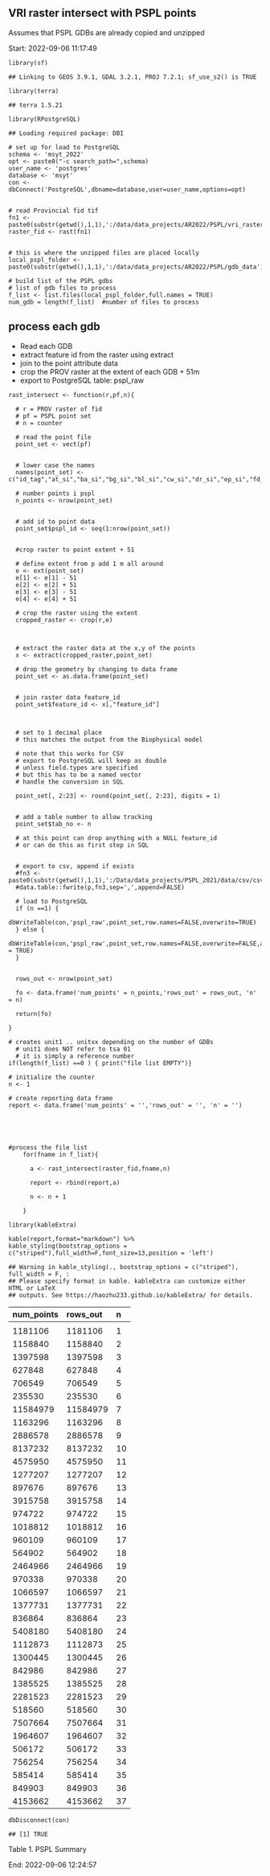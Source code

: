 ## VRI raster intersect with PSPL points

Assumes that PSPL GDBs are already copied and unzipped

Start: 2022-09-06 11:17:49

    library(sf)

    ## Linking to GEOS 3.9.1, GDAL 3.2.1, PROJ 7.2.1; sf_use_s2() is TRUE

    library(terra)

    ## terra 1.5.21

    library(RPostgreSQL)

    ## Loading required package: DBI

    # set up for load to PostgreSQL
    schema <- 'msyt_2022'
    opt <- paste0("-c search_path=",schema)
    user_name <- 'postgres'
    database <- 'msyt'
    con <- dbConnect('PostgreSQL',dbname=database,user=user_name,options=opt)


    # read Provincial fid tif
    fn1 <- paste0(substr(getwd(),1,1),':/data/data_projects/AR2022/PSPL/vri_raster.tif')
    raster_fid <- rast(fn1)


    # this is where the unzipped files are placed locally
    local_pspl_folder <- paste0(substr(getwd(),1,1),':/data/data_projects/AR2022/PSPL/gdb_data')

    # build list of the PSPL gdbs
    # list of gdb files to process
    f_list <- list.files(local_pspl_folder,full.names = TRUE)
    num_gdb = length(f_list)  #number of files to process

## process each gdb

-   Read each GDB
-   extract feature id from the raster using extract
-   join to the point attribute data
-   crop the PROV raster at the extent of each GDB + 51m
-   export to PostgreSQL table: pspl\_raw

<!-- -->

    rast_intersect <- function(r,pf,n){
      
      # r = PROV raster of fid
      # pf = PSPL point set
      # n = counter
      
      # read the point file
      point_set <- vect(pf)
      
      
      # lower case the names
      names(point_set) <- c("id_tag","at_si","ba_si","bg_si","bl_si","cw_si","dr_si","ep_si","fd_si","hm_si","hw_si","lt_si","lw_si","pa_si","pl_si","pw_si","py_si","sb_si","se_si","ss_si","sw_si","sx_si","yc_si","bapid","pem_spp","bgc_label","tsa_number")
      
      # number points i pspl
      n_points <- nrow(point_set)


      # add id to point data
      point_set$pspl_id <- seq(1:nrow(point_set))


      #crop raster to point extent + 51

      # define extent from p add 1 m all around
      e <- ext(point_set)
      e[1] <- e[1] - 51
      e[2] <- e[2] + 51
      e[3] <- e[3] - 51
      e[4] <- e[4] + 51

      # crop the raster using the extent
      cropped_raster <- crop(r,e)
      
      
      
      # extract the raster data at the x,y of the points
      x <- extract(cropped_raster,point_set)

      # drop the geometry by changing to data frame
      point_set <- as.data.frame(point_set)


      # join raster data feature_id
      point_set$feature_id <- x[,"feature_id"]

      
      
      # set to 1 decimal place 
      # this matches the output from the Biophysical model
      
      # note that this works for CSV
      # export to PostgreSQL will keep as double
      # unless field.types are specified
      # but this has to be a named vector
      # handle the conversion in SQL
      
      point_set[, 2:23] <- round(point_set[, 2:23], digits = 1)

      
      # add a table number to allow tracking
      point_set$tab_no <- n
      
      # at this point can drop anything with a NULL feature_id
      # or can do this as first step in SQL
      

      # export to csv, append if exists
      #fn3 <- paste0(substr(getwd(),1,1),':/Data/data_projects/PSPL_2021/data/csv/csv',n,'.csv')
      #data.table::fwrite(p,fn3,sep=',',append=FALSE)
      
      # load to PostgreSQL
      if (n ==1) {
        dbWriteTable(con,'pspl_raw',point_set,row.names=FALSE,overwrite=TRUE)
      } else {
        dbWriteTable(con,'pspl_raw',point_set,row.names=FALSE,overwrite=FALSE,append = TRUE)
      }
      
      
      rows_out <- nrow(point_set)
      
      fo <- data.frame('num_points' = n_points,'rows_out' = rows_out, 'n' = n)
      
      return(fo)

    }

    # creates unit1 .. unitxx depending on the number of GDBs
      # unit1 does NOT refer to tsa 01
      # it is simply a reference number
    if(length(f_list) ==0 ) { print("file list EMPTY")}

    # initialize the counter
    n <- 1

    # create reporting data frame
    report <- data.frame('num_points' = '','rows_out' = '', 'n' = '')





    #process the file list
        for(fname in f_list){
          
          a <- rast_intersect(raster_fid,fname,n)
          
          report <- rbind(report,a)
          
          n <- n + 1
          
        }

    library(kableExtra)

    kable(report,format="markdown") %>%
    kable_styling(bootstrap_options = c("striped"),full_width=F,font_size=13,position = 'left')

    ## Warning in kable_styling(., bootstrap_options = c("striped"), full_width = F, :
    ## Please specify format in kable. kableExtra can customize either HTML or LaTeX
    ## outputs. See https://haozhu233.github.io/kableExtra/ for details.

<table>
<thead>
<tr class="header">
<th style="text-align: left;">num_points</th>
<th style="text-align: left;">rows_out</th>
<th style="text-align: left;">n</th>
</tr>
</thead>
<tbody>
<tr class="odd">
<td style="text-align: left;"></td>
<td style="text-align: left;"></td>
<td style="text-align: left;"></td>
</tr>
<tr class="even">
<td style="text-align: left;">1181106</td>
<td style="text-align: left;">1181106</td>
<td style="text-align: left;">1</td>
</tr>
<tr class="odd">
<td style="text-align: left;">1158840</td>
<td style="text-align: left;">1158840</td>
<td style="text-align: left;">2</td>
</tr>
<tr class="even">
<td style="text-align: left;">1397598</td>
<td style="text-align: left;">1397598</td>
<td style="text-align: left;">3</td>
</tr>
<tr class="odd">
<td style="text-align: left;">627848</td>
<td style="text-align: left;">627848</td>
<td style="text-align: left;">4</td>
</tr>
<tr class="even">
<td style="text-align: left;">706549</td>
<td style="text-align: left;">706549</td>
<td style="text-align: left;">5</td>
</tr>
<tr class="odd">
<td style="text-align: left;">235530</td>
<td style="text-align: left;">235530</td>
<td style="text-align: left;">6</td>
</tr>
<tr class="even">
<td style="text-align: left;">11584979</td>
<td style="text-align: left;">11584979</td>
<td style="text-align: left;">7</td>
</tr>
<tr class="odd">
<td style="text-align: left;">1163296</td>
<td style="text-align: left;">1163296</td>
<td style="text-align: left;">8</td>
</tr>
<tr class="even">
<td style="text-align: left;">2886578</td>
<td style="text-align: left;">2886578</td>
<td style="text-align: left;">9</td>
</tr>
<tr class="odd">
<td style="text-align: left;">8137232</td>
<td style="text-align: left;">8137232</td>
<td style="text-align: left;">10</td>
</tr>
<tr class="even">
<td style="text-align: left;">4575950</td>
<td style="text-align: left;">4575950</td>
<td style="text-align: left;">11</td>
</tr>
<tr class="odd">
<td style="text-align: left;">1277207</td>
<td style="text-align: left;">1277207</td>
<td style="text-align: left;">12</td>
</tr>
<tr class="even">
<td style="text-align: left;">897676</td>
<td style="text-align: left;">897676</td>
<td style="text-align: left;">13</td>
</tr>
<tr class="odd">
<td style="text-align: left;">3915758</td>
<td style="text-align: left;">3915758</td>
<td style="text-align: left;">14</td>
</tr>
<tr class="even">
<td style="text-align: left;">974722</td>
<td style="text-align: left;">974722</td>
<td style="text-align: left;">15</td>
</tr>
<tr class="odd">
<td style="text-align: left;">1018812</td>
<td style="text-align: left;">1018812</td>
<td style="text-align: left;">16</td>
</tr>
<tr class="even">
<td style="text-align: left;">960109</td>
<td style="text-align: left;">960109</td>
<td style="text-align: left;">17</td>
</tr>
<tr class="odd">
<td style="text-align: left;">564902</td>
<td style="text-align: left;">564902</td>
<td style="text-align: left;">18</td>
</tr>
<tr class="even">
<td style="text-align: left;">2464966</td>
<td style="text-align: left;">2464966</td>
<td style="text-align: left;">19</td>
</tr>
<tr class="odd">
<td style="text-align: left;">970338</td>
<td style="text-align: left;">970338</td>
<td style="text-align: left;">20</td>
</tr>
<tr class="even">
<td style="text-align: left;">1066597</td>
<td style="text-align: left;">1066597</td>
<td style="text-align: left;">21</td>
</tr>
<tr class="odd">
<td style="text-align: left;">1377731</td>
<td style="text-align: left;">1377731</td>
<td style="text-align: left;">22</td>
</tr>
<tr class="even">
<td style="text-align: left;">836864</td>
<td style="text-align: left;">836864</td>
<td style="text-align: left;">23</td>
</tr>
<tr class="odd">
<td style="text-align: left;">5408180</td>
<td style="text-align: left;">5408180</td>
<td style="text-align: left;">24</td>
</tr>
<tr class="even">
<td style="text-align: left;">1112873</td>
<td style="text-align: left;">1112873</td>
<td style="text-align: left;">25</td>
</tr>
<tr class="odd">
<td style="text-align: left;">1300445</td>
<td style="text-align: left;">1300445</td>
<td style="text-align: left;">26</td>
</tr>
<tr class="even">
<td style="text-align: left;">842986</td>
<td style="text-align: left;">842986</td>
<td style="text-align: left;">27</td>
</tr>
<tr class="odd">
<td style="text-align: left;">1385525</td>
<td style="text-align: left;">1385525</td>
<td style="text-align: left;">28</td>
</tr>
<tr class="even">
<td style="text-align: left;">2281523</td>
<td style="text-align: left;">2281523</td>
<td style="text-align: left;">29</td>
</tr>
<tr class="odd">
<td style="text-align: left;">518560</td>
<td style="text-align: left;">518560</td>
<td style="text-align: left;">30</td>
</tr>
<tr class="even">
<td style="text-align: left;">7507664</td>
<td style="text-align: left;">7507664</td>
<td style="text-align: left;">31</td>
</tr>
<tr class="odd">
<td style="text-align: left;">1964607</td>
<td style="text-align: left;">1964607</td>
<td style="text-align: left;">32</td>
</tr>
<tr class="even">
<td style="text-align: left;">506172</td>
<td style="text-align: left;">506172</td>
<td style="text-align: left;">33</td>
</tr>
<tr class="odd">
<td style="text-align: left;">756254</td>
<td style="text-align: left;">756254</td>
<td style="text-align: left;">34</td>
</tr>
<tr class="even">
<td style="text-align: left;">585414</td>
<td style="text-align: left;">585414</td>
<td style="text-align: left;">35</td>
</tr>
<tr class="odd">
<td style="text-align: left;">849903</td>
<td style="text-align: left;">849903</td>
<td style="text-align: left;">36</td>
</tr>
<tr class="even">
<td style="text-align: left;">4153662</td>
<td style="text-align: left;">4153662</td>
<td style="text-align: left;">37</td>
</tr>
</tbody>
</table>

    dbDisconnect(con)

    ## [1] TRUE

Table 1. PSPL Summary

End: 2022-09-06 12:24:57
